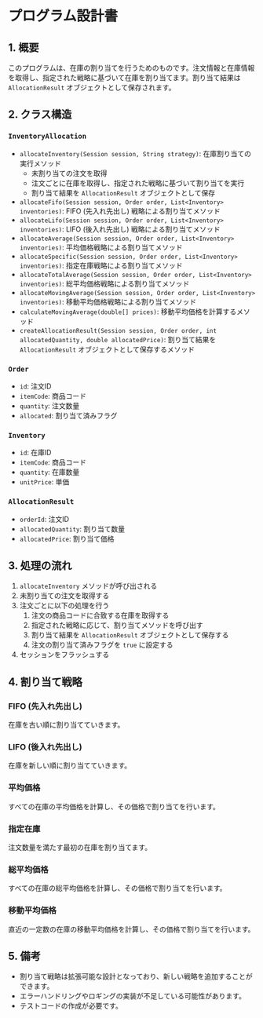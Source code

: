 # プログラム設計書

## 1. 概要

このプログラムは、在庫の割り当てを行うためのものです。注文情報と在庫情報を取得し、指定された戦略に基づいて在庫を割り当てます。割り当て結果は `AllocationResult` オブジェクトとして保存されます。

## 2. クラス構造

### `InventoryAllocation`

- `allocateInventory(Session session, String strategy)`: 在庫割り当ての実行メソッド
  - 未割り当ての注文を取得
  - 注文ごとに在庫を取得し、指定された戦略に基づいて割り当てを実行
  - 割り当て結果を `AllocationResult` オブジェクトとして保存
- `allocateFifo(Session session, Order order, List<Inventory> inventories)`: FIFO (先入れ先出し) 戦略による割り当てメソッド
- `allocateLifo(Session session, Order order, List<Inventory> inventories)`: LIFO (後入れ先出し) 戦略による割り当てメソッド
- `allocateAverage(Session session, Order order, List<Inventory> inventories)`: 平均価格戦略による割り当てメソッド
- `allocateSpecific(Session session, Order order, List<Inventory> inventories)`: 指定在庫戦略による割り当てメソッド
- `allocateTotalAverage(Session session, Order order, List<Inventory> inventories)`: 総平均価格戦略による割り当てメソッド
- `allocateMovingAverage(Session session, Order order, List<Inventory> inventories)`: 移動平均価格戦略による割り当てメソッド
- `calculateMovingAverage(double[] prices)`: 移動平均価格を計算するメソッド
- `createAllocationResult(Session session, Order order, int allocatedQuantity, double allocatedPrice)`: 割り当て結果を `AllocationResult` オブジェクトとして保存するメソッド

### `Order`

- `id`: 注文ID
- `itemCode`: 商品コード
- `quantity`: 注文数量
- `allocated`: 割り当て済みフラグ

### `Inventory`

- `id`: 在庫ID
- `itemCode`: 商品コード
- `quantity`: 在庫数量
- `unitPrice`: 単価

### `AllocationResult`

- `orderId`: 注文ID
- `allocatedQuantity`: 割り当て数量
- `allocatedPrice`: 割り当て価格

## 3. 処理の流れ

1. `allocateInventory` メソッドが呼び出される
2. 未割り当ての注文を取得する
3. 注文ごとに以下の処理を行う
   1. 注文の商品コードに合致する在庫を取得する
   2. 指定された戦略に応じて、割り当てメソッドを呼び出す
   3. 割り当て結果を `AllocationResult` オブジェクトとして保存する
   4. 注文の割り当て済みフラグを `true` に設定する
4. セッションをフラッシュする

## 4. 割り当て戦略

### FIFO (先入れ先出し)

在庫を古い順に割り当てていきます。

### LIFO (後入れ先出し)

在庫を新しい順に割り当てていきます。

### 平均価格

すべての在庫の平均価格を計算し、その価格で割り当てを行います。

### 指定在庫

注文数量を満たす最初の在庫を割り当てます。

### 総平均価格

すべての在庫の総平均価格を計算し、その価格で割り当てを行います。

### 移動平均価格

直近の一定数の在庫の移動平均価格を計算し、その価格で割り当てを行います。

## 5. 備考

- 割り当て戦略は拡張可能な設計となっており、新しい戦略を追加することができます。
- エラーハンドリングやロギングの実装が不足している可能性があります。
- テストコードの作成が必要です。